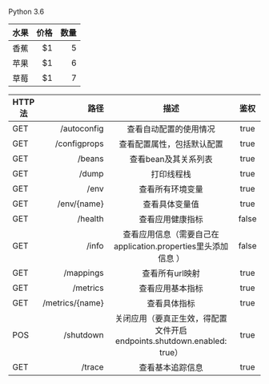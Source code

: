Python 3.6

| 水果 | 价格 | 数量 |
| -- | --:   | --: |
| 香蕉    | $1      |   5   |
| 苹果     | $1      |   6    |
| 草莓    | $1      |   7    |
 
 
 
 
| HTTP法 | 路径	 |    		描述                     | 	 鉴权 |
| --------   | -----:   | :----: | :----: | 
| GET |  /autoconfig	 | 	查看自动配置的使用情况	    |  true |
| GET |  /configprops	 | 	查看配置属性，包括默认配置	|  true |
| GET |  /beans	      	 | 	查看bean及其关系列表	    |  true |
| GET |  /dump	      	 |     打印线程栈				| 	 true |
| GET |  /env	      	 |     查看所有环境变量			|  true |
| GET |  /env/{name}	 | 	查看具体变量值				|  true |
| GET |  /health		 | 	查看应用健康指标			|  false |
| GET |  /info	  	 	 | 	查看应用信息（需要自己在application.properties里头添加信息 ）| 	false |
| GET |  /mappings		 | 	查看所有url映射				| true |
| GET |  /metrics		 | 	查看应用基本指标			| true |
| GET |  /metrics/{name} | 	查看具体指标				| true |
| POS |  /shutdown		 |     关闭应用（要真正生效，得配置文件开启endpoints.shutdown.enabled: true）| 	true |
| GET |  /trace	         |      查看基本追踪信息		| 	true |
